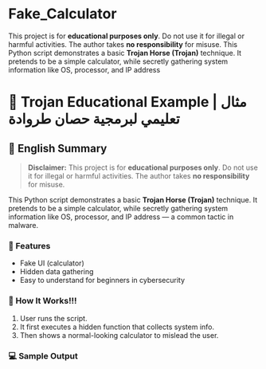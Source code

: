 # Fake_Calculator
This project is for **educational purposes only**. Do not use it for illegal or harmful activities. The author takes **no responsibility** for misuse.  This Python script demonstrates a basic **Trojan Horse (Trojan)** technique. It pretends to be a simple calculator, while secretly gathering system information like OS, processor, and IP address 
# 🐍 Trojan Educational Example | مثال تعليمي لبرمجية حصان طروادة

## 🔐 English Summary

> **Disclaimer:** This project is for **educational purposes only**. Do not use it for illegal or harmful activities. The author takes **no responsibility** for misuse.

This Python script demonstrates a basic **Trojan Horse (Trojan)** technique. It pretends to be a simple calculator, while secretly gathering system information like OS, processor, and IP address — a common tactic in malware.

### 🎯 Features

- Fake UI (calculator)
- Hidden data gathering
- Easy to understand for beginners in cybersecurity

### 📂 How It Works!!!

1. User runs the script.
2. It first executes a hidden function that collects system info.
3. Then shows a normal-looking calculator to mislead the user.

### 💻 Sample Output



